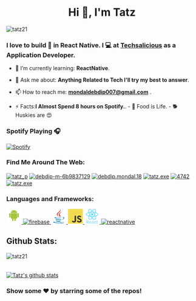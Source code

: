 <h1 align="center">Hi 👋, I'm Tatz</h1>

<p align="left"> <img src="https://komarev.com/ghpvc/?username=tatz21&label=Profile%20views&color=0e75b6&style=flat" alt="tatz21" /> </p>

### I love to build :iphone: in React Native. I :computer: at [Techsalicious](https://techsalicious.com/) as a Application Developer.

- 🌱 I’m currently learning: **ReactNative**.

- 💬 Ask me about: **Anything Related to Tech I'll try my best to answer**.

- 📫 How to reach me: **mondaldebdip007@gmail.com** .

- ⚡ Facts:**I Almost Spend 8 hours on Spotify.**.
          - :hamburger: Food is Life.
          - :dog2: Huskies are :heart_eyes:

### Spotify Playing 🎧
[![Spotify](https://novatorem1-kohl.vercel.app/api/spotify)](https://open.spotify.com/user/31bxumgnqhfyg2y4awa7eyj6ey7m)


<h3 align="left">Find Me Around The Web:</h3>
<p align="left">
<a href="https://twitter.com/tatz_p" target="blank"><img align="center" src="https://cdn.jsdelivr.net/npm/simple-icons@3.0.1/icons/twitter.svg" alt="tatz_p" height="30" width="40" /></a>
<a href="https://linkedin.com/in/debdip-m-6b9837129" target="blank"><img align="center" src="https://cdn.jsdelivr.net/npm/simple-icons@3.0.1/icons/linkedin.svg" alt="debdip-m-6b9837129" height="30" width="40" /></a>
<a href="https://fb.com/debdip.mondal.18" target="blank"><img align="center" src="https://cdn.jsdelivr.net/npm/simple-icons@3.0.1/icons/facebook.svg" alt="debdip.mondal.18" height="30" width="40" /></a>
<a href="https://instagram.com/tatz.exe" target="blank"><img align="center" src="https://cdn.jsdelivr.net/npm/simple-icons@3.0.1/icons/instagram.svg" alt="tatz.exe" height="30" width="40" /></a>
<a href="https://discordapp.com/users/572857482792271917" target="blank"><img align="center" src="https://cdn.jsdelivr.net/npm/simple-icons@3.0.1/icons/discord.svg" alt="4742" height="30" width="40" /></a>     
<a href="https://github.com/Tatz21" target="blank"><img align="center" src="https://cdn.jsdelivr.net/npm/simple-icons@3.0.1/icons/github.svg" alt="tatz.exe" height="30" width="40" /></a>          
</p>

<h3 align="left">Languages and Frameworks:</h3>
<p align="left"> <a href="https://developer.android.com" target="_blank"> <img src="https://raw.githubusercontent.com/devicons/devicon/master/icons/android/android-original-wordmark.svg" alt="android" width="40" height="40"/> </a> <a href="https://firebase.google.com/" target="_blank"> <img src="https://www.vectorlogo.zone/logos/firebase/firebase-icon.svg" alt="firebase" width="40" height="40"/> </a> <a href="https://www.java.com" target="_blank"> <img src="https://raw.githubusercontent.com/devicons/devicon/master/icons/java/java-original.svg" alt="java" width="40" height="40"/> </a> <a href="https://developer.mozilla.org/en-US/docs/Web/JavaScript" target="_blank"> <img src="https://raw.githubusercontent.com/devicons/devicon/master/icons/javascript/javascript-original.svg" alt="javascript" width="40" height="40"/> </a> <a href="https://reactjs.org/" target="_blank"> <img src="https://raw.githubusercontent.com/devicons/devicon/master/icons/react/react-original-wordmark.svg" alt="react" width="40" height="40"/> </a> <a href="https://reactnative.dev/" target="_blank"> <img src="https://reactnative.dev/img/header_logo.svg" alt="reactnative" width="40" height="40"/> </a> </p>

## Github Stats:
<p><img align="center" src="https://github-readme-stats.vercel.app/api/top-langs?username=tatz21&show_icons=true&locale=en&layout=compact" alt="tatz21" /></p>
<br/>
<a href="https://github.com/Tatz21">
 <img align="center" src="https://github-readme-stats.vercel.app/api?username=Tatz21&show_icons=true&count_private=true&hide_rank=true&bg_color=45,43cea2,185a9d&icon_color=ffffff&text_color=ffffff&title_color=ffffff&hide_border=true" alt="Tatz's github stats"/>
</a>

### Show some :heart: by starring some of the repos!
